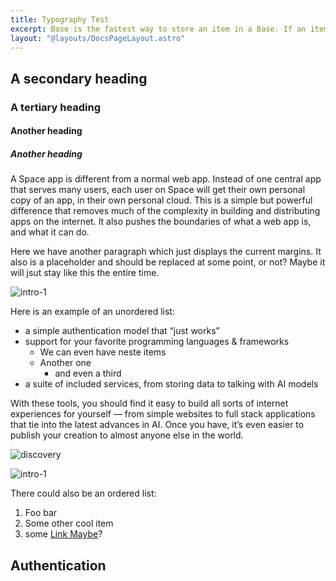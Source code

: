 ```yaml
---
title: Typography Test
excerpt: Base is the fastest way to store an item in a Base. If an item already exists under the given key, it will be replaced. In the case you do not provide a key, Base will automatically generate a 12-character string as a key. Base can also be used to store any additional data.
layout: "@layouts/DocsPageLayout.astro"
---
```


## A secondary heading

### A tertiary heading

#### Another heading
##### Another heading

A Space app is different from a normal web app. Instead of one central app that serves many users, each user on Space will get their own personal copy of an app, in their own personal cloud. This is a simple but powerful difference that removes much of the complexity in building and distributing apps on the internet. It also pushes the boundaries of what a web app is, and what it can do.

Here we have another paragraph which just displays the current margins. It also is a placeholder and should be replaced at some point, or not?
Maybe it will jsut stay like this the entire time.

![intro-1](/docs-assets/use/space-apps-headline.png)

Here is an example of an unordered list:

- a simple authentication model that “just works”
- support for your favorite programming languages & frameworks
  - We can even have neste items
  - Another one
    - and even a third
- a suite of included services, from storing data to talking with AI models

With these tools, you should find it easy to build all sorts of internet experiences for yourself — from simple websites to full stack applications that tie into the latest advances in AI. Once you have, it’s even easier to publish your creation to almost anyone else in the world.

![discovery](/docs-assets/use/discovery-headline.png)

![intro-1](/docs-assets/use/space-apps-headline.png)

There could also be an ordered list:

1. Foo bar
2. Some other cool item
3. some [Link Maybe](#)?

## Authentication